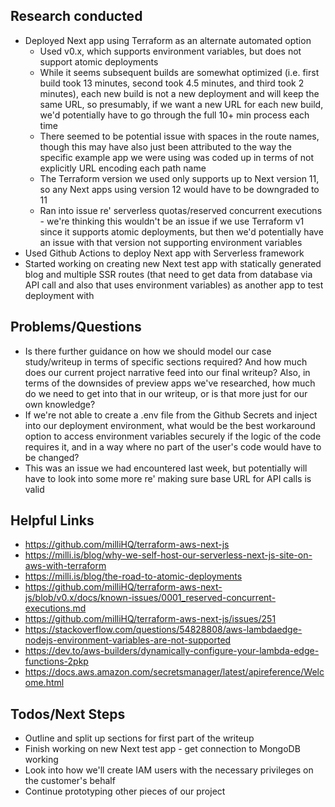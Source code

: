 ## Research conducted
- Deployed Next app using Terraform as an alternate automated option
  - Used v0.x, which supports environment variables, but does not support atomic deployments
  - While it seems subsequent builds are somewhat optimized (i.e. first build took 13 minutes, second took 4.5 minutes, and third took 2 minutes), each new build is not a new deployment and will keep the same URL, so presumably, if we want a new URL for each new build, we'd potentially have to go through the full 10+ min process each time
  - There seemed to be potential issue with spaces in the route names, though this may have also just been attributed to the way the specific example app we were using was coded up in terms of not explicitly URL encoding each path name
  - The Terraform version we used only supports up to Next version 11, so any Next apps using version 12 would have to be downgraded to 11
  - Ran into issue re' serverless quotas/reserved concurrent executions - we're thinking this wouldn't be an issue if we use Terraform v1 since it supports atomic deployments, but then we'd potentially have an issue with that version not supporting environment variables
- Used Github Actions to deploy Next app with Serverless framework
- Started working on creating new Next test app with statically generated blog and multiple SSR routes (that need to get data from database via API call and also that uses environment variables) as another app to test deployment with

## Problems/Questions
- Is there further guidance on how we should model our case study/writeup in terms of specific sections required? And how much does our current project narrative feed into our final writeup? Also, in terms of the downsides of preview apps we've researched, how much do we need to get into that in our writeup, or is that more just for our own knowledge?
- If we're not able to create a .env file from the Github Secrets and inject into our deployment environment, what would be the best workaround option to access environment variables securely if the logic of the code requires it, and in a way where no part of the user's code would have to be changed? 
- This was an issue we had encountered last week, but potentially will have to look into some more re' making sure base URL for API calls is valid

## Helpful Links
- https://github.com/milliHQ/terraform-aws-next-js
- https://milli.is/blog/why-we-self-host-our-serverless-next-js-site-on-aws-with-terraform
- https://milli.is/blog/the-road-to-atomic-deployments
- https://github.com/milliHQ/terraform-aws-next-js/blob/v0.x/docs/known-issues/0001_reserved-concurrent-executions.md
- https://github.com/milliHQ/terraform-aws-next-js/issues/251
- https://stackoverflow.com/questions/54828808/aws-lambdaedge-nodejs-environment-variables-are-not-supported 
- https://dev.to/aws-builders/dynamically-configure-your-lambda-edge-functions-2pkp
- https://docs.aws.amazon.com/secretsmanager/latest/apireference/Welcome.html
	
##  Todos/Next Steps
- Outline and split up sections for first part of the writeup
- Finish working on new Next test app - get connection to MongoDB working
- Look into how we'll create IAM users with the necessary privileges on the customer's behalf
- Continue prototyping other pieces of our project
